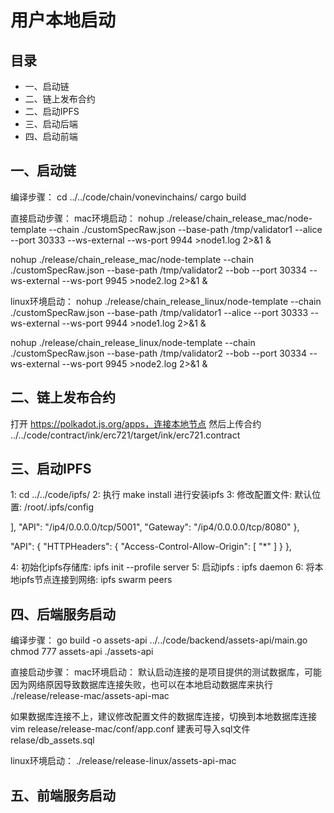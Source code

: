 # 用户本地启动

## 目录
- 一、启动链
- 二、链上发布合约
- 二、启动IPFS
- 三、启动后端
- 四、启动前端

## 一、启动链
编译步骤：
    cd ../../code/chain/vonevinchains/
    cargo build

直接启动步骤：
mac环境启动：
nohup ./release/chain_release_mac/node-template --chain ./customSpecRaw.json --base-path /tmp/validator1 --alice  --port 30333 --ws-external --ws-port 9944 >node1.log 2>&1 &

nohup ./release/chain_release_mac/node-template --chain ./customSpecRaw.json --base-path /tmp/validator2 --bob  --port 30334 --ws-external --ws-port 9945 >node2.log 2>&1 &

linux环境启动：
nohup ./release/chain_release_linux/node-template --chain ./customSpecRaw.json --base-path /tmp/validator1 --alice  --port 30333 --ws-external --ws-port 9944 >node1.log 2>&1 &

nohup ./release/chain_release_linux/node-template --chain ./customSpecRaw.json --base-path /tmp/validator2 --bob  --port 30334 --ws-external --ws-port 9945 >node2.log 2>&1 &

## 二、链上发布合约
打开 https://polkadot.js.org/apps，连接本地节点
然后上传合约  ../../code/contract/ink/erc721/target/ink/erc721.contract

## 三、启动IPFS
1: cd ../../code/ipfs/
2: 执行 make install  进行安装ipfs
3: 修改配置文件: 默认位置: /root/.ipfs/config 

],
    "API": "/ip4/0.0.0.0/tcp/5001",
    "Gateway": "/ip4/0.0.0.0/tcp/8080"
  },

"API": {
    "HTTPHeaders": {
 "Access-Control-Allow-Origin": [
        "*"
      ]
    }
  },

4: 初始化ipfs存储库: ipfs init --profile server
5: 启动ipfs : ipfs daemon
6: 将本地ipfs节点连接到网络: ipfs swarm peers

## 四、后端服务启动
编译步骤： go build -o assets-api ../../code/backend/assets-api/main.go
        chmod 777 assets-api
        ./assets-api

直接启动步骤：
mac环境启动：
默认启动连接的是项目提供的测试数据库，可能因为网络原因导致数据库连接失败，也可以在本地启动数据库来执行
./release/release-mac/assets-api-mac

如果数据库连接不上，建议修改配置文件的数据库连接，切换到本地数据库连接 vim release/release-mac/conf/app.conf
建表可导入sql文件 relase/db_assets.sql

linux环境启动：
./release/release-linux/assets-api-mac

## 五、前端服务启动